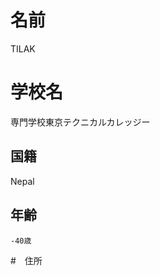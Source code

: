 # 名前

TILAK

# 学校名

専門学校東京テクニカルカレッジー


## 国籍

Nepal

## 年齢
    -40歳

#　住所


　

                                            
